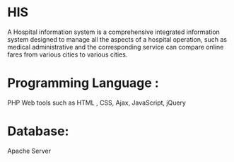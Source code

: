 # HIS
A Hospital information system is a comprehensive integrated information system designed to manage all the aspects of a hospital operation, such as medical administrative and the corresponding service can compare online fares from various cities to various cities.

# Programming Language :
PHP 
Web tools such as HTML , CSS,  Ajax, JavaScript, jQuery
 
# Database:
Apache Server
